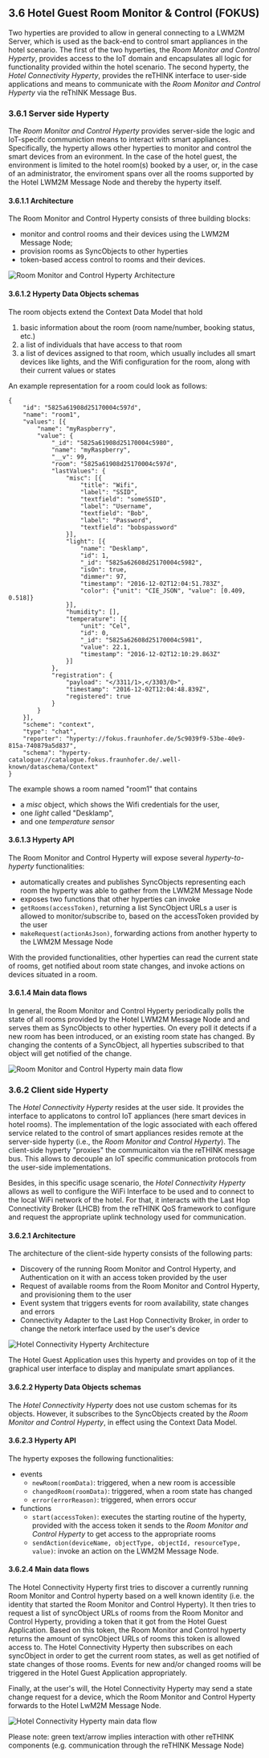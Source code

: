 
## 3.6	Hotel Guest Room Monitor & Control (FOKUS)

Two hyperties are provided to allow in general connecting to a LWM2M Server, which is used as the back-end to control smart appliances in the hotel scenario. The first of the two hyperties, the *Room Monitor and Control Hyperty*, provides access to the IoT domain and encapsulates all logic for functionality provided within the hotel scenario.  The second hyperty, the *Hotel Connectivity Hyperty*, provides the reTHINK interface to user-side applications and means to communicate with the *Room Monitor and Control Hyperty* via the reThINK Message Bus.

### 3.6.1 Server side Hyperty

The *Room Monitor and Control Hyperty* provides server-side the logic and IoT-specifc communiction means to interact with smart appliances. Specifically, the hyperty allows other hyperties to monitor and control the smart devices from an evironment. In the case of the hotel guest, the environment is limited to the hotel room(s) booked by a user, or, in the case of an administrator, the enviroment spans over all the rooms supported by the Hotel LWM2M Message Node and thereby the hyperty itself.

#### 3.6.1.1 Architecture

The Room Monitor and Control Hyperty consists of three building blocks:

* monitor and control rooms and their devices using the LWM2M Message Node;
* provision rooms as SyncObjects to other hyperties
* token-based access control to rooms and their devices.

![Room Monitor and Control Hyperty Architecture](Room-Monitor-and-Control-Hyperty-Architecture.png)

#### 3.6.1.2	Hyperty Data Objects schemas

The room objects extend the Context Data Model that hold

1. basic information about the room (room name/number, booking status, etc.)
2. a list of individuals that have access to that room
3. a list of devices assigned to that room, which usually includes all smart devices like lights, and the Wifi configuration for the room, along with their current values or states 

An example representation for a room could look as follows:
```
{
    "id": "5825a61908d25170004c597d",
    "name": "room1",
    "values": [{
        "name": "myRaspberry",
        "value": {
            "_id": "5825a61908d25170004c5980",
            "name": "myRaspberry",
            "__v": 99,
            "room": "5825a61908d25170004c597d",
            "lastValues": {
                "misc": [{
                    "title": "Wifi",
                    "label": "SSID",
                    "textfield": "someSSID",
                    "label": "Username",
                    "textfield": "Bob",
                    "label": "Password",
                    "textfield": "bobspassword"
                }],
                "light": [{
                    "name": "Desklamp",
                    "id": 1,
                    "_id": "5825a62608d25170004c5982",
                    "isOn": true,
                    "dimmer": 97,
                    "timestamp": "2016-12-02T12:04:51.783Z",
                    "color": {"unit": "CIE_JSON", "value": [0.409, 0.518]}
                }],
                "humidity": [],
                "temperature": [{
                    "unit": "Cel",
                    "id": 0,
                    "_id": "5825a62608d25170004c5981",
                    "value": 22.1,
                    "timestamp": "2016-12-02T12:10:29.863Z"
                }]
            },
            "registration": {
                "payload": "</3311/1>,</3303/0>",
                "timestamp": "2016-12-02T12:04:48.839Z",
                "registered": true
            }
        }
    }],
    "scheme": "context",
    "type": "chat",
    "reporter": "hyperty://fokus.fraunhofer.de/5c9039f9-53be-40e9-815a-740879a5d837",
    "schema": "hyperty-catalogue://catalogue.fokus.fraunhofer.de/.well-known/dataschema/Context"
}
```
The example shows a room named "room1" that contains

* a _misc_ object, which shows the Wifi credentials for the user,
* one _light_ called "Desklamp",
* and one _temperature sensor_

#### 3.6.1.3	Hyperty API

The Room Monitor and Control Hyperty will expose several _hyperty-to-hyperty_ functionalities:

* automatically creates and publishes SyncObjects representing each room the hyperty was able to gather from the LWM2M Message Node
* exposes two functions that other hyperties can invoke
 * `getRooms(accessToken)`, returning a list SyncObject URLs a user is allowed to monitor/subscribe to, based on the accessToken provided by the user
 * `makeRequest(actionAsJson)`, forwarding actions from another hyperty to the LWM2M Message Node
  
With the provided functionalities, other hyperties can read the current state of rooms, get notified about room state changes, and invoke actions on devices situated in a room.

#### 3.6.1.4	Main data flows

In general, the Room Monitor and Control Hyperty periodically polls the state of all rooms provided by the Hotel LWM2M Message Node and and serves them as SyncObjects to other hyperties. On every poll it detects if a new room has been introduced, or an existing room state has changed. By changing the contents of a SyncObject, all hyperties subscribed to that object will get notified of the change.

![Room Monitor and Control Hyperty main data flow](room-monitor-and-control-hyperty-data-flow.png)


### 3.6.2 Client side Hyperty

The *Hotel Connectivity Hyperty* resides at the user side. It provides the interface to applicatons to control IoT appliances (here smart devices in hotel rooms). The implementation of the logic associated with each offered service related to the control of smart appliances resides remote at the server-side hyperty (i.e., the *Room Monitor and Control Hyperty*). The client-side hyperty "proxies" the communicaiton via the reTHINK message bus. This allows to decouple an IoT specific communication protocols from the user-side implementations.

Besides, in this specific usage scenario, the *Hotel Connectivity Hyperty* allows as well to configure the WiFi Interface to be used and to connect to the local WiFi network of the hotel. For that, it interacts with the Last Hop Connectivity Broker (LHCB) from the reTHINK QoS framework to configure and request the appropriate uplink technology used for communication.

#### 3.6.2.1 Architecture

The architecture of the client-side hyperty consists of the following parts:

* Discovery of the running Room Monitor and Control Hyperty, and Authentication on it with an access token provided by the user
* Request of available rooms from the Room Monitor and Control Hyperty, and provisioning them to the user
* Event system that triggers events for room availability, state changes and errors
* Connectivity Adapter to the Last Hop Connectivity Broker, in order to change the netork interface used by the user's device

![Hotel Connectivity Hyperty Architecture](./Hotel-Connectivity-Hyperty-Architecture.png)

The Hotel Guest Application uses this hyperty and provides on top of it the graphical user interface to display and manipulate smart appliances.

#### 3.6.2.2	Hyperty Data Objects schemas

The *Hotel Connectivity Hyperty* does not use custom schemas for its objects. However, it subscribes to the SyncObjects created by the *Room Monitor and Control Hyperty*, in effect using the Context Data Model.

#### 3.6.2.3	Hyperty API

The hyperty exposes the following functionalities:

* events
  * `newRoom(roomData)`: triggered, when a new room is accessible
  * `changedRoom(roomData)`: triggered, when a room state has changed
  * `error(errorReason)`: triggered, when errors occur
* functions
  * `start(accessToken)`: executes the starting routine of the hyperty, provided with the access token it sends to the *Room Monitor and Control Hyperty* to get access to the appropriate rooms
  * `sendAction(deviceName, objectType, objectId, resourceType, value)`: invoke an action on the LWM2M Message Node.

#### 3.6.2.4	Main data flows

The Hotel Connectivity Hyperty first tries to discover a currently running Room Monitor and Control hyperty based on a well known identity (i.e. the identity that started the Room Monitor and Control Hyperty).
It then tries to request a list of syncObject URLs of rooms from the Room Monitor and Control Hyperty, providing a token that it got from the Hotel Guest Application. Based on this token, the Room Monitor and Control hyperty returns the amount of syncObject URLs of rooms this token is allowed access to.
The Hotel Connectivity Hyperty then subscribes on each syncObject in order to get the current room states, as well as get notified of state changes of those rooms. Events for new and/or changed rooms will be triggered in the Hotel Guest Application appropriately.

Finally, at the user's will, the Hotel Connectivity Hyperty may send a state change request for a device, which the Room Monitor and Control Hyperty forwards to the Hotel LwM2M Message Node.

![Hotel Connectivity Hyperty main data flow](hotel-connectivity-hyperty-data-flow.png)

Please note: green text/arrow implies interaction with other reTHINK components (e.g. communication through the reTHINK Message Node)
